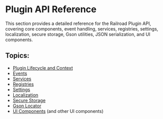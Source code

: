 # Plugin API Reference

This section provides a detailed reference for the Railroad Plugin API, covering core components, event handling, services, registries, settings, localization, secure storage, Gson utilities, JSON serialization, and UI components.

## Topics:

- [Plugin Lifecycle and Context](./plugin.md)
- [Events](./events.md)
- [Services](./services.md)
- [Registries](./registries.md)
- [Settings](./settings.md)
- [Localization](./localization.md)
- [Secure Storage](./secure-storage.md)
- [Gson Locator](./gson-locator.md)
- [UI Components](./ui/rr-button.md) (and other UI components)
